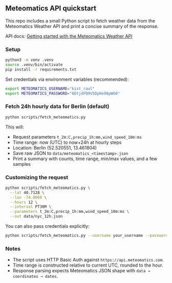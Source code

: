 ## Meteomatics API quickstart

This repo includes a small Python script to fetch weather data from the Meteomatics Weather API and print a concise summary of the response.

API docs: [Getting started with the Meteomatics Weather API](https://www.meteomatics.com/en/api/getting-started/)

### Setup

```bash
python3 -m venv .venv
source .venv/bin/activate
pip install -r requirements.txt
```

Set credentials via environment variables (recommended):

```bash
export METEOMATICS_USERNAME="kist_raul"
export METEOMATICS_PASSWORD="6DtjdFQ9V5DpHe90pW60"
```

### Fetch 24h hourly data for Berlin (default)

```bash
python scripts/fetch_meteomatics.py
```

This will:

- Request parameters `t_2m:C,precip_1h:mm,wind_speed_10m:ms`
- Time range: now (UTC) to now+24h at hourly steps
- Location: Berlin (52.520551, 13.461804)
- Save raw JSON to `data/meteomatics_<timestamp>.json`
- Print a summary with counts, time range, min/max values, and a few samples

### Customizing the request

```bash
python scripts/fetch_meteomatics.py \
  --lat 40.7128 \
  --lon -74.0060 \
  --hours 12 \
  --interval PT30M \
  --parameters t_2m:C,precip_1h:mm,wind_speed_10m:ms \
  --out data/nyc_12h.json
```

You can also pass credentials explicitly:

```bash
python scripts/fetch_meteomatics.py --username your_username --password your_password
```

### Notes

- The script uses HTTP Basic Auth against `https://api.meteomatics.com`.
- Time range is constructed relative to current UTC, rounded to the hour.
- Response parsing expects Meteomatics JSON shape with `data → coordinates → dates`.



